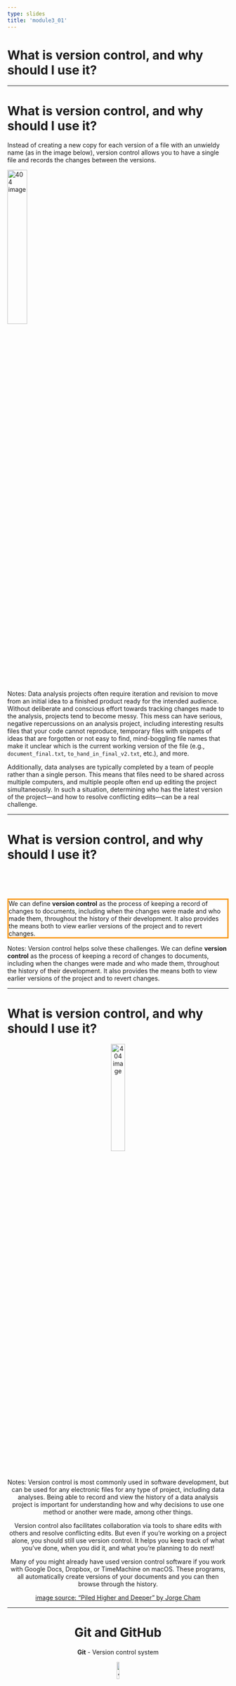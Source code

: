 ```yaml
---
type: slides
title: 'module3_01'
---
```


# What is version control, and why should I use it?

---

# What is version control, and why should I use it?

Instead of creating a new copy for each version of a file with an unwieldy name (as in the image below), version control allows you to have a single file and records the changes between the versions.

<img src='/module3/vc-files.png' width="30%" alt="404 image"/>

Notes: Data analysis projects often require iteration and revision to move from an initial idea to a finished product ready for the intended audience. Without deliberate and conscious effort towards tracking changes made to the analysis, projects tend to become messy. This mess can have serious, negative repercussions on an analysis project, including interesting results files that your code cannot reproduce, temporary files with snippets of ideas that are forgotten or not easy to find, mind-boggling file names that make it unclear which is the current working version of the file (e.g., `document_final.txt`, `to_hand_in_final_v2.txt`, etc.), and more.

Additionally, data analyses are typically completed by a team of people rather than a single person. This means that files need to be shared across multiple computers, and multiple people often end up editing the project simultaneously. In such a situation, determining who has the latest version of the project—and how to resolve conflicting edits—can be a real challenge. 


---

# What is version control, and why should I use it?

<br>
<br>
<br>

<p style="border:3px; border-style:solid; border-color:#FA9C18; padding: px;"> We can define <b>version control</b> as the process of keeping a record of changes to documents, including when the changes were made and who made them, throughout the history of their development. It also provides the means both to view earlier versions of the project and to revert changes. </p>

Notes: Version control helps solve these challenges. We can define **version control** as the process of keeping a record of changes to documents, including when the changes were made and who made them, throughout the history of their development. It also provides the means both to view earlier versions of the project and to revert changes. 

---

# What is version control, and why should I use it?

<center>

<img src='/module3/vc-final-comic.png' width="25%" alt="404 image"/>

<center/>

Notes: Version control is most commonly used in software development, but can be used for any electronic files for any type of project, including data analyses. Being able to record and view the history of a data analysis project is important for understanding how and why decisions to use one method or another were made, among other things. 

Version control also facilitates collaboration via tools to share edits with others and resolve conflicting edits. But even if you’re working on a project alone, you should still use version control. It helps you keep track of what you’ve done, when you did it, and what you’re planning to do next!

Many of you might already have used version control software if you work with Google Docs, Dropbox, or TimeMachine on macOS. These programs, all automatically create versions of your documents and you can then browse through the history.

[image source: “Piled Higher and Deeper” by Jorge Cham](http://www.phdcomics.com)

---
# Git and GitHub

**Git** - Version control system

<img src='/module3/git-logo.png' width="10%" alt="404 image"/>

**GitHub** - Repository hosting service

<img src='/module3/github-logo.png' width="10%" alt="404 image"/>

Notes: To **version control** a project, you generally need two things:
(1) a version control system and 
(2) a repository hosting service.

 The version control system is the software responsible for tracking changes, sharing changes you make with others, obtaining changes from others, and resolving conflicting edits. The repository hosting service is responsible for storing a copy of the version-controlled project online (a repository), where you and your collaborators can access it remotely, discuss issues and bugs, and distribute your final product. For both of these items, there is a wide variety of choices. In this textbook we’ll use Git for version control, and GitHub for repository hosting, because both are currently the most widely used platforms.

Technically you don’t have to use a repository hosting service. You can, for example, version control a project that is stored only in a folder on your computer—never sharing it on a repository hosting service. But using a repository hosting service provides a few big benefits, including managing collaborator access permissions, tools to discuss and track bugs, and the ability to have external collaborators contribute work, not to mention the safety of having your work backed up in the cloud. Since most repository hosting services now offer free accounts, there are not many situations in which you wouldn’t want to use one for your project.

---

# Let's apply what we learned!

---